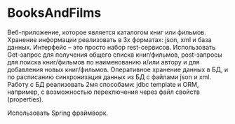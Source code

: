 # BooksAndFilms

Веб-приложение, которое является каталогом книг или фильмов. 
Хранение информации реализовать в 3х форматах: json, xml и база данных. 
Интерфейс – это просто набор rest-сервисов. 
Использовать Get-запрос для получения общего списка книг/фильмов, 
post-запросы для поиска книг/фильмов по наименованию и/или автору и для добавления новых книг/фильмов.
Оперативное хранение данных в БД, и по расписанию синхронизация данных из БД с файлами json и xml. 
Работу с БД реализовать 2мя способами: jdbc template и ORM, например, с возможностью переключения через файл свойств (properties).

Использовать Spring фраймворк.
